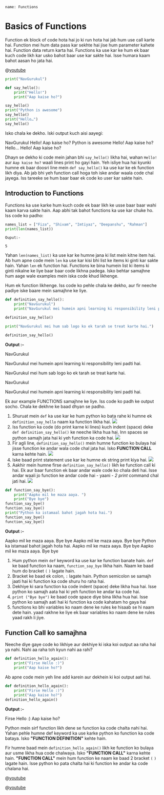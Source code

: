 ```ngMeta
name: Functions
```

# Basics of Functions

Function ek block of code hota hai jo ki run hota hai jab hum use call karte hai. Function mei hum data pass kar sekhte hai jise hum parameter kahete hai. Function data return karta hai. Functions ka use kar ke hum ek baar kuch code likh kar usko bahot baar use kar sakte hai. Isse humara kaam bahot aasan ho jata hai.

@[youtube](https://www.youtube.com/watch?v=8T5acEwfJbw)

```python
print("NavGurukul")

def say_hello():
    print("Hello!")
    print("Aap kaise ho?")

say_hello()
print("Python is awesome")
say_hello()
print("Hello…")
say_hello()
```

Isko chala ke dekho. Iski output kuch aisi aayegi:


NavGurukul
Hello!
Aap kaise ho?
Python is awesome
Hello!
Aap kaise ho?
Hello…
Hello!
Aap kaise ho?


Dhayn se dekho ki code mein jahan bhi `say_hello()` likha hai, wahan `Hello!` aur `Aap kaise ho?` waali lines print ho gayi hain. Yeh isliye hua hai kyunki humne ek baar doosri line mein `def say_hello()` ka use kar ke ek function likh diya. Ab jab bhi yeh function call hoga toh iske andar waala code chal jayega. Iss tareeke se hum baar baar ek code ko user kar sakte hain.

## Introduction to Functions

Functions ka use karke hum kuch code ek baar likh ke usse baar baar wahi kaam karva sakte hain. Aap abhi tak bahot functions ka use kar chuke ho. Iss code ko padho:

```python
names_list = ["Fiza", "Shivam", "Imtiyaz", "Deepanshu", "Rahman"]
print(len(names_list))
```

`Ouput:-`

`5`

Yahan `len(names_list)` ka use kar ke humne jana ki list mein kitne item hai. Ab hum apne code mein `len` ka use kar kisi bhi list ke items ki ginti kar sakte hain. Yahan `len` ek function hai. Functions ke bina humein list ki items ki ginti nikalne ke liye baar baar code likhna padega. Isko behtar samajhne hum aage wale examples mein iska code khud likhenge.

Hum ek function likhenge. Iss code ko pehle chala ke dekho, aur fir neeche padiye iske baare mein samajhne ke liye.

```python
def definition_say_hello():
    print("NavGurukul")
    print("NavGurukul mei humein apni learning ki responsibility leni padti hai.")

definition_say_hello()

print("NavGurukul mei hum sab logo ko ek tarah se treat karte hai.")

definition_say_hello()
```
**Output :-**


NavGurukul

NavGurukul mei humein apni learning ki responsibility leni padti hai.

NavGurukul mei hum sab logo ko ek tarah se treat karte hai.

NavGurukul

NavGurukul mei humein apni learning ki responsibility leni padti hai.


Ek aur example FUNCTIONS samajhne ke liye. Iss code ko padh ke output socho. Chala ke dekhne ke baad dhyan se padho.

1. Shuruat mein `def` ka use kar ke hum python ko bata rahe ki humne ek `definition_say_hello` naam ka function likha hai.
![](assets/function_defn_inst_1.png)
2. Iss function ka code (do print karne ki lines) kuch indent (space) deke `def definition_say_hello()` ke neeche likha hua hai. Inn spaces se python samajh jata hai ki yeh function ka code hai.
![](assets/function_defn_inst_2.png)
3. Fir agli line, `definition_say_hello()` mein humne function ko bulaya hai jisse function ke andar wala code chal jata hai. Isko **FUNCTION CALL** karna kehte hain.
![](assets/function_defn_inst_3.png)
4. Iske baad print statement use kar ke humne ek string print kiya hai.
![](assets/function_defn_inst_4.png)
5. Aakhir mein humne firse `definition_say_hello()` likh ke function call ki hai. Ek aur baar function ek baar andar wale code ko chala deti hai. Isse andar waali jo function ke andar code hai - yaani - *2 print* command chal jati hai.
![](assets/function_defn_inst_5.png)


```python
def function_say_bye():
    print("Aapko mil ke maza aaya. ")
    print("Bye bye")
function_say_bye()
function_say_bye()
print("Python ka istamaal bahot jagah hota hai.")
function_say_bye()
function_say_bye()
 ```
**Output :-**


Aapko mil ke maza aaya. 
Bye bye
Aapko mil ke maza aaya. 
Bye bye
Python ka istamaal bahot jagah hota hai.
Aapko mil ke maza aaya. 
Bye bye
Aapko mil ke maza aaya. 
Bye bye


1. Hum python mein `def` keyword ka use kar ke function banate hain. `def` ke baad function ka naam, `function_say_bye` likha hain. Naam ke baad hum do bracket `(` `)` lagate hain.
2. Bracket ke baad ek colon, `:` lagate hain. Python semicolon se samajh jaati hai ki function ka code shuru ho raha hai.
3. Dekhiye ki sara function ka code indent (space) deke likha hua hai. Isse python ko samajh aata hai ki yeh function ke andar ka code hai.
4. `print ("Bye bye")` ke baad code space diye bina likha hua hai. Isse python ko samajh aati hai ki function ka code kahatam ho gaya hai
5. functions ko bhi variables ko naam dene ke rules ke hisaab se hi naam dete hain. yaad rakhne ke liye ek baar variables ko naam dene ke rules yaad rakh li jiye.

## Function Call ko samajhna

Neeche diye gaye code ko likhiye aur dekhiye ki iska koi output aa raha hai ya nahi. Nahi aa raha toh kyun nahi aa rahi?

```python
def definition_hello_again():
    print("Firse Hello :)")
    print("Aap kaise ho?")
 ```

Ab apne code mein yeh line add karein aur dekhein ki koi output aati hai.

```python
def definition_hello_again():
    print("Firse Hello :)")
    print("Aap kaise ho?")
definition_hello_again()
 ```

**Output :-**

Firse Hello :)
Aap kaise ho?


Python mein sirf function likh dene se function ka code chalta nahi hai. Yahan pehle humne def keyword ka use karke python ko function ka code bataya. Isko **"FUNCTION DEFINITION"** kehte hain.

Fir humne baad mein `definition_hello_again()` likh ke function ko bulaya aur usme likha hua code chalwaya. Isko **"FUNCTION CALL"** karna kehte hain. **"FUNCTION CALL"** mein hum function ke naam ke baad 2 bracket `(` `)` lagate hain. Isse python ko pata chalta hai ki function ke andar ka code chalana hai.

@[youtube](https://www.youtube.com/watch?v=WkC7ktXM_8k)

@[youtube](https://youtu.be/AJJpGImQWLc)
